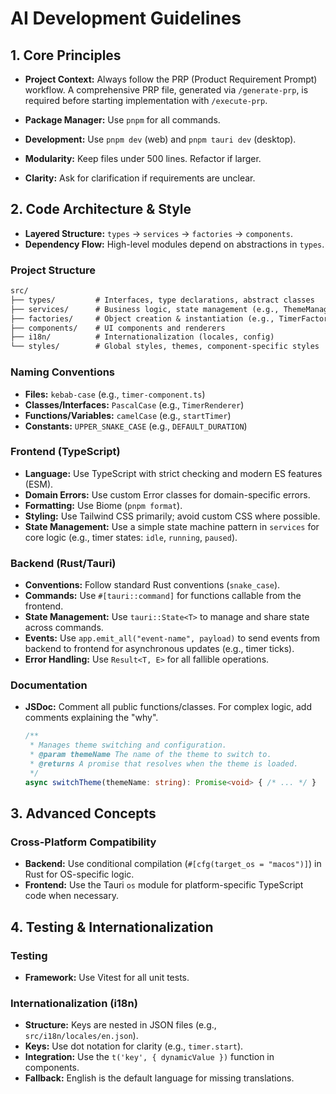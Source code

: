# AI Development Guidelines

## 1. Core Principles

- **Project Context:** Always follow the PRP (Product Requirement Prompt) workflow. A comprehensive PRP file, generated via `/generate-prp`, is required before starting implementation with `/execute-prp`.
- **Package Manager:** Use `pnpm` for all commands.
- **Development:** Use `pnpm dev` (web) and `pnpm tauri dev` (desktop).

- **Modularity:** Keep files under 500 lines. Refactor if larger.
- **Clarity:** Ask for clarification if requirements are unclear.

## 2. Code Architecture & Style

- **Layered Structure:** `types` → `services` → `factories` → `components`.
- **Dependency Flow:** High-level modules depend on abstractions in `types`.

### Project Structure

```txt
src/
├── types/         # Interfaces, type declarations, abstract classes
├── services/      # Business logic, state management (e.g., ThemeManager)
├── factories/     # Object creation & instantiation (e.g., TimerFactory)
├── components/    # UI components and renderers
├── i18n/          # Internationalization (locales, config)
└── styles/        # Global styles, themes, component-specific styles
```

### Naming Conventions

- **Files:** `kebab-case` (e.g., `timer-component.ts`)
- **Classes/Interfaces:** `PascalCase` (e.g., `TimerRenderer`)
- **Functions/Variables:** `camelCase` (e.g., `startTimer`)
- **Constants:** `UPPER_SNAKE_CASE` (e.g., `DEFAULT_DURATION`)

### Frontend (TypeScript)

- **Language:** Use TypeScript with strict checking and modern ES features (ESM).
- **Domain Errors:** Use custom Error classes for domain-specific errors.
- **Formatting:** Use Biome (`pnpm format`).
- **Styling:** Use Tailwind CSS primarily; avoid custom CSS where possible.
- **State Management:** Use a simple state machine pattern in `services` for core logic (e.g., timer states: `idle`, `running`, `paused`).

### Backend (Rust/Tauri)

- **Conventions:** Follow standard Rust conventions (`snake_case`).
- **Commands:** Use `#[tauri::command]` for functions callable from the frontend.
- **State Management:** Use `tauri::State<T>` to manage and share state across commands.
- **Events:** Use `app.emit_all("event-name", payload)` to send events from backend to frontend for asynchronous updates (e.g., timer ticks).
- **Error Handling:** Use `Result<T, E>` for all fallible operations.

### Documentation

- **JSDoc:** Comment all public functions/classes. For complex logic, add comments explaining the "why".

  ```typescript
  /**
   * Manages theme switching and configuration.
   * @param themeName The name of the theme to switch to.
   * @returns A promise that resolves when the theme is loaded.
   */
  async switchTheme(themeName: string): Promise<void> { /* ... */ }
  ```

## 3. Advanced Concepts

### Cross-Platform Compatibility

- **Backend:** Use conditional compilation (`#[cfg(target_os = "macos")]`) in Rust for OS-specific logic.
- **Frontend:** Use the Tauri `os` module for platform-specific TypeScript code when necessary.

## 4. Testing & Internationalization

### Testing

- **Framework:** Use Vitest for all unit tests.

### Internationalization (i18n)

- **Structure:** Keys are nested in JSON files (e.g., `src/i18n/locales/en.json`).
- **Keys:** Use dot notation for clarity (e.g., `timer.start`).
- **Integration:** Use the `t('key', { dynamicValue })` function in components.
- **Fallback:** English is the default language for missing translations.
